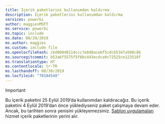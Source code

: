 ```yaml
---
title: İçerik paketlerini kullanımdan kaldırma
description: İçerik paketlerini kullanımdan kaldırma
services: powerbi
author: maggiesMSFT
ms.service: powerbi
ms.topic: include
ms.date: 08/29/2019
ms.author: maggies
ms.custom: include file
ms.openlocfilehash: cbd800d8114ccc7e8d8acebf5cdcb5347a508c86
ms.sourcegitcommit: b53a6f5575f5f8bc443ecdca9c72525ce123518f
ms.translationtype: HT
ms.contentlocale: tr-TR
ms.lasthandoff: 08/30/2019
ms.locfileid: "70184548"
---
```

>[!IMPORTANT]
>Bu içerik paketini 25 Eylül 2019’da kullanımdan kaldıracağız. Bu içerik paketini 4 Eylül 2019’dan önce yüklediyseniz paket çalışmaya devam eder. Ancak, bu tarihten sonra yenisini yükleyemezsiniz. [Şablon uygulamaları](https://docs.microsoft.com/power-bi/service-template-apps-overview) hizmet içerik paketlerinin yerini alır.